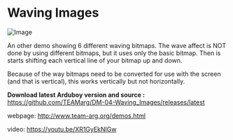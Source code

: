 # Waving Images
![Image](http://www.team-arg.org/images/demos/WavingImages.gif)

An other demo showing 6 different waving bitmaps. The wave affect is NOT done by using different bitmaps, but it uses only the basic bitmap. Then is starts shifting each vertical line of your bitmap up and down.

Because of the way bitmaps need to be converted for use with the screen (and that is vertical), this works vertically but not horizontally.

**Download latest Arduboy version and source :** https://github.com/TEAMarg/DM-04-Waving_Images/releases/latest 

webpage: http://www.team-arg.org/demos.html

video: https://youtu.be/XR1GyEkNlGw
